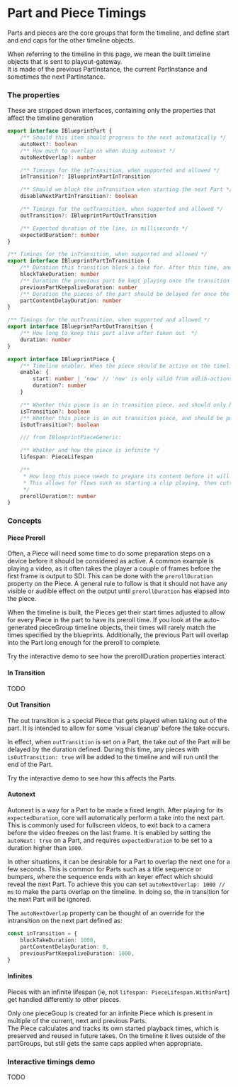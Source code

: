 # Part and Piece Timings

Parts and pieces are the core groups that form the timeline, and define start and end caps for the other timeline objects.

When referring to the timeline in this page, we mean the built timeline objects that is sent to playout-gateway.  
It is made of the previous PartInstance, the current PartInstance and sometimes the next PartInstance.

### The properties

These are stripped down interfaces, containing only the properties that affect the timeline generation

```ts
export interface IBlueprintPart {
	/** Should this item should progress to the next automatically */
	autoNext?: boolean
	/** How much to overlap on when doing autonext */
	autoNextOverlap?: number

	/** Timings for the inTransition, when supported and allowed */
	inTransition?: IBlueprintPartInTransition

	/** Should we block the inTransition when starting the next Part */
	disableNextPartInTransition?: boolean

	/** Timings for the outTransition, when supported and allowed */
	outTransition?: IBlueprintPartOutTransition

	/** Expected duration of the line, in milliseconds */
	expectedDuration?: number
}

/** Timings for the inTransition, when supported and allowed */
export interface IBlueprintPartInTransition {
	/** Duration this transition block a take for. After this time, another take is allowed which may cut this transition off early */
	blockTakeDuration: number
	/** Duration the previous part be kept playing once the transition is started. Typically the duration of it remaining in-vision */
	previousPartKeepaliveDuration: number
	/** Duration the pieces of the part should be delayed for once the transition starts. Typically the duration until the new part is in-vision */
	partContentDelayDuration: number
}

/** Timings for the outTransition, when supported and allowed */
export interface IBlueprintPartOutTransition {
	/** How long to keep this part alive after taken out  */
	duration: number
}

export interface IBlueprintPiece {
	/** Timeline enabler. When the piece should be active on the timeline. */
	enable: {
		start: number | 'now' // 'now' is only valid from adlib-actions when inserting into the current part
		duration?: number
	}

	/** Whether this piece is an in transition piece, and should only be included when the part transition is used */
	isTransition?: boolean
	/** Whether this piece is an out transition piece, and should be pushed to the end of the part, to be run just before the part ends */
	isOutTransition?: boolean

	/// from IBlueprintPieceGeneric:

	/** Whether and how the piece is infinite */
	lifespan: PieceLifespan

	/**
	 * How long this piece needs to prepare its content before it will have an effect on the output.
	 * This allows for flows such as starting a clip playing, then cutting to it after some ms once the player is outputting frames.
	 */
	prerollDuration?: number
}
```

### Concepts

#### Piece Preroll

Often, a Piece will need some time to do some preparation steps on a device before it should be considered as active. A common example is playing a video, as it often takes the player a couple of frames before the first frame is output to SDI.
This can be done with the `prerollDuration` property on the Piece. A general rule to follow is that it should not have any visible or audible effect on the output until `prerollDuration` has elapsed into the piece.

When the timeline is built, the Pieces get their start times adjusted to allow for every Piece in the part to have its preroll time. If you look at the auto-generated pieceGroup timeline objects, their times will rarely match the times specified by the blueprints. Additionally, the previous Part will overlap into the Part long enough for the preroll to complete.

Try the interactive demo to see how the prerollDuration properties interact.

#### In Transition

TODO

#### Out Transition

The out transition is a special Piece that gets played when taking out of the part. It is intended to allow for some 'visual cleanup' before the take occurs.

In effect, when `outTransition` is set on a Part, the take out of the Part will be delayed by the duration defined. During this time, any pieces with `isOutTransition: true` will be added to the timeline and will run until the end of the Part.

Try the interactive demo to see how this affects the Parts.

#### Autonext

Autonext is a way for a Part to be made a fixed length. After playing for its `expectedDuration`, core will automatically perform a take into the next part. This is commonly used for fullscreen videos, to exit back to a camera before the video freezes on the last frame. It is enabled by setting the `autoNext: true` on a Part, and requires `expectedDuration` to be set to a duration higher than `1000`.

In other situations, it can be desirable for a Part to overlap the next one for a few seconds. This is common for Parts such as a title sequence or bumpers, where the sequence ends with an keyer effect which should reveal the next Part.
To achieve this you can set `autoNextOverlap: 1000 // ms` to make the parts overlap on the timeline. In doing so, the in transition for the next Part will be ignored.

The `autoNextOverlap` property can be thought of an override for the intransition on the next part defined as:

```ts
const inTransition = {
	blockTakeDuration: 1000,
	partContentDelayDuration: 0,
	previousPartKeepaliveDuration: 1000,
}
```

#### Infinites

Pieces with an infinite lifespan (ie, not `lifespan: PieceLifespan.WithinPart`) get handled differently to other pieces.

Only one pieceGoup is created for an infinite Piece which is present in multiple of the current, next and previous Parts.  
The Piece calculates and tracks its own started playback times, which is preserved and reused in future takes. On the timeline it lives outside of the partGroups, but still gets the same caps applied when appropriate.

### Interactive timings demo

TODO
